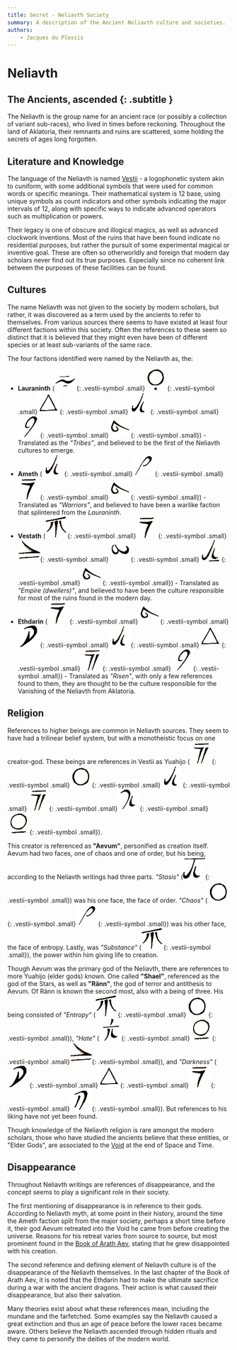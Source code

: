 ```yaml
---
title: Secret - Neliavth Society
summary: A description of the Ancient Neliavth culture and societies.
authors:
    - Jacques du Plessis
---
```

# Neliavth
## The Ancients, ascended {: .subtitle }

The Neliavth is the group name for an ancient race (or possibly a collection of variant sub-races), who lived in times before reckoning.  Throughout the land of Aklatoria, their remnants and ruins are scattered, some holding the secrets of ages long forgotten.

## Literature and Knowledge
The language of the Neliavth is named [Vestii](../../../language/vestii) - a logophonetic system akin to cuniform, with some additional symbols that were used for common words or specific meanings.  Their mathematical system is 12 base, using unique symbols as count indicators and other symbols indicating the major intervals of 12, along with specific ways to indicate advanced operators such as multiplication or powers.

Their legacy is one of obscure and illogical magics, as well as advanced clockwork inventions. Most of the ruins that have been found indicate no residential purposes, but rather the pursuit of some experimental magical or inventive goal.  These are often so otherworldly and foreign that modern day scholars never find out its true purposes.  Especially since no coherent link between the purposes of these facilities can be found.

## Cultures
The name Neliavth was not given to the society by modern scholars, but rather, it was discovered as a term used by the ancients to refer to themselves.  From various sources there seems to have existed at least four different factions within this society. Often the references to these seem so distinct that it is believed that they might even have been of different species or at least sub-variants of the same race.

The four factions identified were named by the Neliavth as, the:

* **Lauraninth** (![](../../../assets/images/vestii/L.png){: .vestii-symbol .small}![](../../../assets/images/vestii/U_EU.png){: .vestii-symbol .small}![](../../../assets/images/vestii/R.png){: .vestii-symbol .small}![](../../../assets/images/vestii/A.png){: .vestii-symbol .small}![](../../../assets/images/vestii/N.png){: .vestii-symbol .small}![](../../../assets/images/vestii/TH.png){: .vestii-symbol .small}) - Translated as the _"Tribes"_, and believed to be the first of the Neliavth cultures to emerge.
* **Ameth** (![](../../../assets/images/vestii/A.png){: .vestii-symbol .small}![](../../../assets/images/vestii/M.png){: .vestii-symbol .small}![](../../../assets/images/vestii/E-.png){: .vestii-symbol .small}![](../../../assets/images/vestii/TH.png){: .vestii-symbol .small}) - Translated as _"Warriors"_, and believed to have been a warlike faction that splintered from the _Lauraninth_.
* **Vestath** (![](../../../assets/images/vestii/V.png){: .vestii-symbol .small}![](../../../assets/images/vestii/E-.png){: .vestii-symbol .small}![](../../../assets/images/vestii/S.png){: .vestii-symbol .small}![](../../../assets/images/vestii/T.png){: .vestii-symbol .small}![](../../../assets/images/vestii/_AA.png){: .vestii-symbol .small}![](../../../assets/images/vestii/TH.png){: .vestii-symbol .small}) - Translated as _"Empire (dwellers)"_, and believed to have been the culture responsible for most of the ruins found in the modern day.
* **Ethdarin** (![](../../../assets/images/vestii/E-.png){: .vestii-symbol .small}![](../../../assets/images/vestii/TH.png){: .vestii-symbol .small}![](../../../assets/images/vestii/D.png){: .vestii-symbol .small}![](../../../assets/images/vestii/A.png){: .vestii-symbol .small}![](../../../assets/images/vestii/R.png){: .vestii-symbol .small}![](../../../assets/images/vestii/EI_IE_Y_II.png){: .vestii-symbol .small}![](../../../assets/images/vestii/N.png){: .vestii-symbol .small}) - Translated as _"Risen"_, with only a few references found to them, they are thought to be the culture responsible for the Vanishing of the Neliavth from Aklatoria. 

## Religion
References to higher beings are common in Neliavth sources.  They seem to have had a trilinear belief system, but with a monotheistic focus on one creator-god.  These beings are references in Vestii as Yuahijo (![](../../../assets/images/vestii/EI_IE_Y_II.png){: .vestii-symbol .small}![](../../../assets/images/vestii/U.png){: .vestii-symbol .small}![](../../../assets/images/vestii/A.png){: .vestii-symbol .small}![](../../../assets/images/vestii/EI_IE_Y_II.png){: .vestii-symbol .small}![](../../../assets/images/vestii/J.png){: .vestii-symbol .small}![](../../../assets/images/vestii/O.png){: .vestii-symbol .small}).

This creator is referenced as **"Aevum"**, personified as creation itself. Aevum had two faces, one of chaos and one of order, but his being, according to the Neliavth writings had three parts.  _"Stasis"_ (![](../../../assets/images/vestii/AE.png){: .vestii-symbol .small}) was his one face, the face of order. _"Chaos"_ (![](../../../assets/images/vestii/U.png){: .vestii-symbol .small}![](../../../assets/images/vestii/M.png){: .vestii-symbol .small}) was his other face, the face of entropy. Lastly, was _"Substance"_ (![](../../../assets/images/vestii/V.png){: .vestii-symbol .small}), the power within him giving life to creation.

Though Aevum was the primary god of the Neliavth, there are references to more Yuahijo (elder gods) known.  One called **"Shael"**, referenced as the god of the Stars, as well as **"Ränn"**, the god of terror and antithesis to Aevum.  Of Ränn is known the second most, also with a being of three. His being consisted of _"Entropy"_ (![](../../../assets/images/vestii/V.png){: .vestii-symbol .small}![](../../../assets/images/vestii/U.png){: .vestii-symbol .small}), _"Hate"_ (![](../../../assets/images/vestii/G_CH.png){: .vestii-symbol .small}![](../../../assets/images/vestii/O.png){: .vestii-symbol .small}![](../../../assets/images/vestii/S.png){: .vestii-symbol .small}), and _"Darkness"_ (![](../../../assets/images/vestii/D.png){: .vestii-symbol .small}![](../../../assets/images/vestii/R.png){: .vestii-symbol .small}![](../../../assets/images/vestii/E-.png){: .vestii-symbol .small}![](../../../assets/images/vestii/C_K.png){: .vestii-symbol .small}).  But references to his liking have not yet been found.

Though knowledge of the Neliavth religion is rare amongst the modern scholars, those who have studied the ancients believe that these entities, or "Elder Gods", are associated to the [Void](../../cosmology/planes/void_of_creation) at the end of Space and Time.

## Disappearance
Throughout Neliavth writings are references of disappearance, and the concept seems to play a significant role in their society.

The first mentioning of disappearance is in reference to their gods. According to Neliavth myth, at some point in their history, around the time the Ameth faction spilt from the major society, perhaps a short time before it, their god Aevum retreated into the Void he came from before creating the universe.  Reasons for his retreat varies from source to source, but most prominent found in the [Book of Arath Aev](../../artifacts/book_of_arath_aev), stating that he grew disappointed with his creation.

The second reference and defining element of Neliavth culture is of the disappearance of the Neliavth themselves.  In the last chapter of the Book of Arath Aev, it is noted that the Ethdarin had to make the ultimate sacrifice during a war with the ancient dragons.  Their action is what caused their disappearance, but also their salvation.

Many theories exist about what these references mean, including the mundane and the farfetched. Some examples say the Neliavth caused a great extinction and thus an age of peace before the lower races became aware.  Others believe the Neliavth ascended through hidden rituals and they came to personify the deities of the modern world.